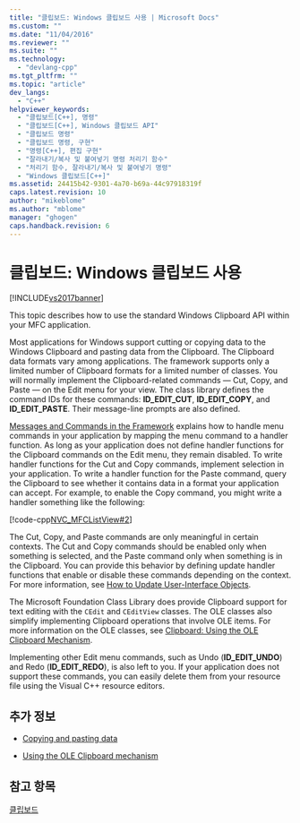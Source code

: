 ```yaml
---
title: "클립보드: Windows 클립보드 사용 | Microsoft Docs"
ms.custom: ""
ms.date: "11/04/2016"
ms.reviewer: ""
ms.suite: ""
ms.technology: 
  - "devlang-cpp"
ms.tgt_pltfrm: ""
ms.topic: "article"
dev_langs: 
  - "C++"
helpviewer_keywords: 
  - "클립보드[C++], 명령"
  - "클립보드[C++], Windows 클립보드 API"
  - "클립보드 명령"
  - "클립보드 명령, 구현"
  - "명령[C++], 편집 구현"
  - "잘라내기/복사 및 붙여넣기 명령 처리기 함수"
  - "처리기 함수, 잘라내기/복사 및 붙여넣기 명령"
  - "Windows 클립보드[C++]"
ms.assetid: 24415b42-9301-4a70-b69a-44c97918319f
caps.latest.revision: 10
author: "mikeblome"
ms.author: "mblome"
manager: "ghogen"
caps.handback.revision: 6
---
```

# 클립보드: Windows 클립보드 사용
[!INCLUDE[vs2017banner](../assembler/inline/includes/vs2017banner.md)]

This topic describes how to use the standard Windows Clipboard API within your MFC application.  
  
 Most applications for Windows support cutting or copying data to the Windows Clipboard and pasting data from the Clipboard.  The Clipboard data formats vary among applications.  The framework supports only a limited number of Clipboard formats for a limited number of classes.  You will normally implement the Clipboard\-related commands — Cut, Copy, and Paste — on the Edit menu for your view.  The class library defines the command IDs for these commands: **ID\_EDIT\_CUT**, **ID\_EDIT\_COPY**, and **ID\_EDIT\_PASTE**.  Their message\-line prompts are also defined.  
  
 [Messages and Commands in the Framework](../mfc/messages-and-commands-in-the-framework.md) explains how to handle menu commands in your application by mapping the menu command to a handler function.  As long as your application does not define handler functions for the Clipboard commands on the Edit menu, they remain disabled.  To write handler functions for the Cut and Copy commands, implement selection in your application.  To write a handler function for the Paste command, query the Clipboard to see whether it contains data in a format your application can accept.  For example, to enable the Copy command, you might write a handler something like the following:  
  
 [!code-cpp[NVC_MFCListView#2](../mfc/codesnippet/CPP/clipboard-using-the-windows-clipboard_1.cpp)]  
  
 The Cut, Copy, and Paste commands are only meaningful in certain contexts.  The Cut and Copy commands should be enabled only when something is selected, and the Paste command only when something is in the Clipboard.  You can provide this behavior by defining update handler functions that enable or disable these commands depending on the context.  For more information, see [How to Update User\-Interface Objects](../mfc/how-to-update-user-interface-objects.md).  
  
 The Microsoft Foundation Class Library does provide Clipboard support for text editing with the `CEdit` and `CEditView` classes.  The OLE classes also simplify implementing Clipboard operations that involve OLE items.  For more information on the OLE classes, see [Clipboard: Using the OLE Clipboard Mechanism](../mfc/clipboard-using-the-ole-clipboard-mechanism.md).  
  
 Implementing other Edit menu commands, such as Undo \(**ID\_EDIT\_UNDO**\) and Redo \(**ID\_EDIT\_REDO**\), is also left to you.  If your application does not support these commands, you can easily delete them from your resource file using the Visual C\+\+ resource editors.  
  
## 추가 정보  
  
-   [Copying and pasting data](../mfc/clipboard-copying-and-pasting-data.md)  
  
-   [Using the OLE Clipboard mechanism](../mfc/clipboard-using-the-ole-clipboard-mechanism.md)  
  
## 참고 항목  
 [클립보드](../mfc/clipboard.md)
